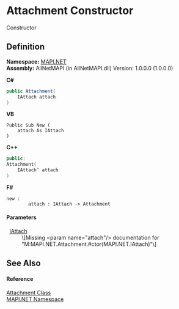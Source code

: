 # Attachment Constructor


Constructor



## Definition
**Namespace:** <a href="5bef4637-66f8-16d4-e5f4-4d0da57a1538.md">MAPI.NET</a>  
**Assembly:** AllNetMAPI (in AllNetMAPI.dll) Version: 1.0.0.0 (1.0.0.0)

**C#**
``` C#
public Attachment(
	IAttach attach
)
```
**VB**
``` VB
Public Sub New ( 
	attach As IAttach
)
```
**C++**
``` C++
public:
Attachment(
	IAttach^ attach
)
```
**F#**
``` F#
new : 
        attach : IAttach -> Attachment
```



#### Parameters
<dl><dt>  <a href="ce25a38b-9434-ec81-c314-5444e5b10bd9.md">IAttach</a></dt><dd>\[Missing &lt;param name="attach"/&gt; documentation for "M:MAPI.NET.Attachment.#ctor(MAPI.NET.IAttach)"\]</dd></dl>

## See Also


#### Reference
<a href="de627363-1dfa-9d37-618f-123210bd71ef.md">Attachment Class</a>  
<a href="5bef4637-66f8-16d4-e5f4-4d0da57a1538.md">MAPI.NET Namespace</a>  
